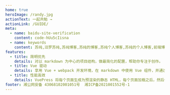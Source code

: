 ```yaml
---
home: true
heroImage: /randy.jpg
actionText: 一起共勉 →
actionLink: /GUIDE/
meta:
  - name: baidu-site-verification
    content: code-hUu5cIisna
  - name: keywords
    content: 苏纯,汨罗苏纯,苏纯博客,苏纯的博客,苏纯个人博客,苏纯的个人博客,前端博客,苏纯前端博客
features:
  - title: 简明优先
    details: 对以 markdown 为中心的项目结构，做最简化的配置，帮助你专注于创作。
  - title: Vue 驱动
    details: 享用 Vue + webpack 开发环境，在 markdown 中使用 Vue 组件，并通过 Vue 开发自定义主题。
  - title: 性能高效
    details: VuePress 将每个页面生成为预渲染的静态 HTML，每个页面加载之后，然后作为单页面应用程序(SPA)运行。
footer: 湘公网安备 43068102001051号  湘ICP备2021001552号-1
---
```

